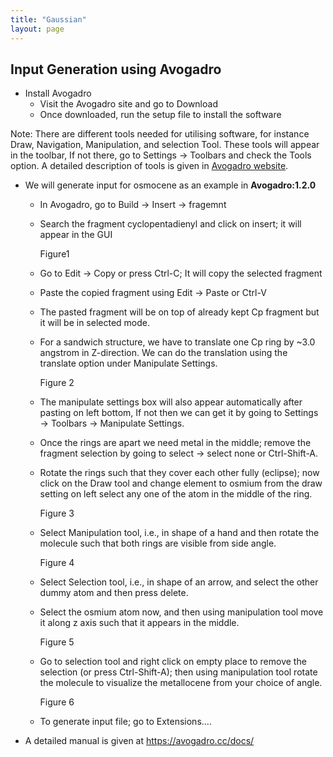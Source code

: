 ```yaml
---
title: "Gaussian"
layout: page
---
```


## Input Generation using Avogadro

- Install Avogadro
    - Visit the Avogadro site and go to Download
    - Once downloaded, run the setup file to install the software

Note: There are different tools needed for utilising software, for instance Draw, Navigation, Manipulation, and selection Tool. These tools will appear in the toolbar, If not there, go to Settings &rarr; Toolbars and check the Tools option. A detailed description of tools is given in [Avogadro website](https://avogadro.cc/docs/tools/draw-tool/). 

- We will generate input for osmocene as an example in **Avogadro:1.2.0**
    - In Avogadro, go to Build &rarr; Insert &rarr; fragemnt
    - Search the fragment cyclopentadienyl and click on insert; it will appear in the GUI
    
      Figure1
    
    - Go to Edit &rarr; Copy or press Ctrl-C; It will copy the selected fragment
    - Paste the copied fragment using Edit &rarr; Paste or Ctrl-V
    - The pasted fragment will be on top of already kept Cp fragment but it will be in selected mode.
    - For a sandwich structure, we have to translate one Cp ring by ~3.0 angstrom in Z-direction. We can do the translation using the translate option under Manipulate Settings. 
 
      Figure 2
      
    - The manipulate settings box will also appear automatically after pasting on left bottom, If not then we can get it by going to Settings &rarr; Toolbars &rarr; Manipulate Settings.
    - Once the rings are apart we need metal in the middle; remove the fragment selection by going to select &rarr; select none or Ctrl-Shift-A.
    - Rotate the rings such that they cover each other fully (eclipse); now click on the Draw tool and change element to osmium from the draw setting on left select any one of the atom in the middle of the ring.
 
      Figure 3
 
    - Select Manipulation tool, i.e., in shape of a hand and then rotate the molecule such that both rings are visible from side angle.
 
      Figure 4
 
    - Select Selection tool, i.e., in shape of an arrow, and select the other dummy atom and then press delete.
    - Select the osmium atom now, and then using manipulation tool move it along z axis such that it appears in the middle.
 
      Figure 5
 
    - Go to selection tool and right click on empty place to remove the selection (or press Ctrl-Shift-A); then using manipulation tool rotate the molecule to visualize the metallocene from your choice of angle.
 
      Figure 6
 
    - To generate input file; go to Extensions....
      
- A detailed manual is given at https://avogadro.cc/docs/

